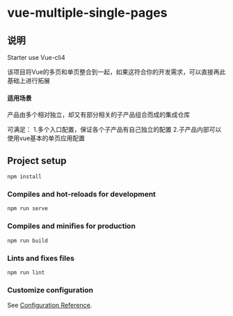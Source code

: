 # vue-multiple-single-pages

## 说明
Starter use Vue-cli4

该项目将Vue的多页和单页整合到一起，如果这符合你的开发需求，可以直接再此基础上进行拓展

#### 适用场景
产品由多个相对独立，却又有部分相关的子产品组合而成的集成仓库

可满足：
1.多个入口配置，保证各个子产品有自己独立的配置
2.子产品内部可以使用vue基本的单页应用配置


## Project setup
```
npm install
```

### Compiles and hot-reloads for development
```
npm run serve
```

### Compiles and minifies for production
```
npm run build
```

### Lints and fixes files
```
npm run lint
```

### Customize configuration
See [Configuration Reference](https://cli.vuejs.org/config/).

